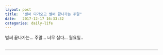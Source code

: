 ```yaml
---
layout: post
title:  "벌써 다가오고 벌써 끝나가는 주말"
date:   2017-12-17 16:33:32
categories: daily-life
---
```


벌써 끝나가는... 주말... 너무 싫다... 월요일..
<br><br>
<hr id="line">
<br><br><br><br><br>


